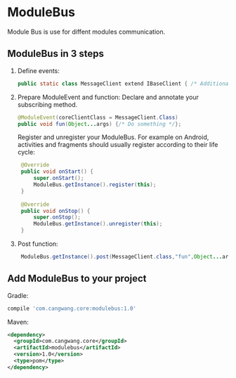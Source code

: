 # ModuleBus
Module Bus is use for diffent modules communication.<br>

ModuleBus in 3 steps
-------------------
1. Define events:

    ```java  
    public static class MessageClient extend IBaseClient { /* Additional fields if needed */ }
    ```

2. Prepare ModuleEvent and function:
    Declare and annotate your subscribing method.<br/>  

    ```java
    @ModuleEvent(coreClientClass = MessageClient.Class)  
    public void fun(Object...args) {/* Do something */};
    ```
    Register and unregister your ModuleBus. For example on Android, activities and fragments should usually register according to their life cycle:

   ```java
    @Override
    public void onStart() {
        super.onStart();
        ModuleBus.getInstance().register(this);
    }
 
    @Override
    public void onStop() {
        super.onStop();
        ModuleBus.getInstance().unregister(this);
    }
    ```

3. Post function:

   ```java
    ModuleBus.getInstance().post(MessageClient.class,"fun",Object...args);
    ```



Add ModuleBus to your project
----------------------------

Gradle:
```gradle
compile 'com.cangwang.core:modulebus:1.0'
```

Maven:
```xml
<dependency>
  <groupId>com.cangwang.core</groupId>
  <artifactId>modulebus</artifactId>
  <version>1.0</version>
  <type>pom</type>
</dependency>
